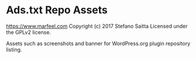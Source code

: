 # Ads.txt Repo Assets #
https://www.marfeel.com
Copyright (c) 2017 Stefano Saitta
Licensed under the GPLv2 license.

Assets such as screenshots and banner for WordPress.org plugin repository listing.